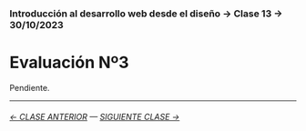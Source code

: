 ### Introducción al desarrollo web desde el diseño → Clase 13 → 30/10/2023

# Evaluación Nº3

Pendiente.

- - - - - - - 

###### [← CLASE ANTERIOR](https://github.com/profesorfaco/dno096-2024/tree/main/clase-12) — [SIGUIENTE CLASE →](https://github.com/profesorfaco/dno096-2024/tree/main/clase-14)
